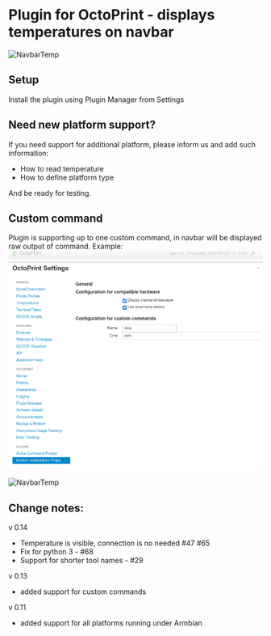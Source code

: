 # Plugin for OctoPrint - displays temperatures on navbar

![NavbarTemp](images/navbar.png?raw=true) 


## Setup

Install the plugin using Plugin Manager from Settings

## Need new platform support?
If you need support for additional platform, please inform us and add such information:
* How to read temperature
* How to define platform type

And be ready for testing.

## Custom command
Plugin is supporting up to one custom command, in navbar will be displayed raw output 
of command.
Example:
![NavbarTemp](images/custom_cmd_cfg1.png?raw=true) 

![NavbarTemp](images/custom_cmd_bar1.png?raw=true) 


## Change notes:
v 0.14 
- Temperature is visible, connection is no needed #47 #65
- Fix for python 3 - #68  
- Support for shorter tool names - #29

v 0.13 
- added support for custom commands  

v 0.11 
- added support for all platforms running under Armbian  